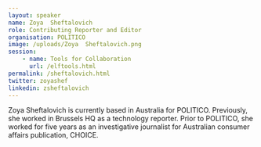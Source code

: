 ```yaml
---
layout: speaker
name: Zoya  Sheftalovich
role: Contributing Reporter and Editor
organisation: POLITICO
image: /uploads/Zoya  Sheftalovich.png
session:
    - name: Tools for Collaboration
      url: /elftools.html
permalink: /sheftalovich.html
twitter: zoyashef
linkedin: zsheftalovich
---
```

Zoya Sheftalovich is currently based in Australia for POLITICO. Previously, she worked in Brussels HQ as a technology reporter. Prior to POLITICO, she worked for five years as an investigative journalist for Australian consumer affairs publication, CHOICE.